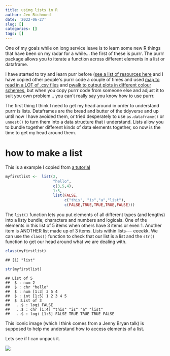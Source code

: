 ```yaml
---
title: using lists in R
author: Jen Richmond
date: '2022-06-27'
slug: []
categories: []
tags: []
---
```


One of my goals while on long service leave is to learn some new R things that have been on my radar for a while... the first of these is purrr. The purrr package allows you to iterate a function across different elements in a list or dataframe. 

I have started to try and learn purr before ([see a list of resources here](https://jennyrichmond.netlify.app/blog/i-don-t-like-cats-much/) and  I have copied other people's purrr code a couple of times and used [map to read in a LOT of .csv files](https://jennyrichmond.netlify.app/blog/use-map-to-read-many-csv-files/) and [pwalk to output plots in different colour schemes](https://rpubs.com/jenrichmond/w5LL), but when you copy purrr code from someone else and adjust it to suit you own problem... you can't really say you know how to use purrr. 

The first thing I think I need to get my head around in order to understand purrr is lists. Dataframes are the bread and butter of the tidyverse and up until now I have avoided them, or tried desperately to use `as.dataframe()` or `unnest()` to turn them into a data structure that i understand. Lists allow you to bundle together different kinds of data elements together, so now is the time to get my head around them. 

# how to make a list

This is a example I copied from [a tutorial](https://techvidvan.com/tutorials/r-list/#:~:text=How%20to%20Create%20Lists%20in,function%20to%20create%20a%20list.&text=Another%20way%20to%20create%20a,into%20components%20of%20a%20list.) 


```r
myfirstlist <-  list(2, 
                     "hello", 
                     c(3,5,4), 
                     1:5, 
                     list(FALSE, 
                          c("this", "is","a","list"),
                          c(FALSE,TRUE,TRUE,TRUE,FALSE))) 
```


The `list()` function lets you put elements of all different types (and lengths) into a listy bundle; characters and numbers and logicals. One of the elements in this list of 5 items when others have 3 items or even 1. Another item is ANOTHER list made up of 3 items. Lists within lists--- eeeekk. We can use the `class()` function to check that our list is a list and the `str()` function to get our head around what we are dealing with. 


```r
class(myfirstlist)
```

```
## [1] "list"
```

```r
str(myfirstlist)
```

```
## List of 5
##  $ : num 2
##  $ : chr "hello"
##  $ : num [1:3] 3 5 4
##  $ : int [1:5] 1 2 3 4 5
##  $ :List of 3
##   ..$ : logi FALSE
##   ..$ : chr [1:4] "this" "is" "a" "list"
##   ..$ : logi [1:5] FALSE TRUE TRUE TRUE FALSE
```

This iconic image (which I think comes from a Jenny Bryan talk) is supposed to help me understand how to access elements of a list. 

Lets see if I can unpack it. 

![](https://i.stack.imgur.com/6Vwry.png)
